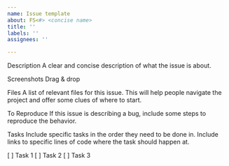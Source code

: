 ```yaml
---
name: Issue template
about: FS<#> <concise name>
title: ''
labels: ''
assignees: ''

---
```


Description
A clear and concise description of what the issue is about.

Screenshots
Drag & drop

Files
A list of relevant files for this issue. This will help people navigate the project and offer some clues of where to start.

To Reproduce
If this issue is describing a bug, include some steps to reproduce the behavior.

Tasks
Include specific tasks in the order they need to be done in. Include links to specific lines of code where the task should happen at.

[ ] Task 1
[ ] Task 2
[ ] Task 3
